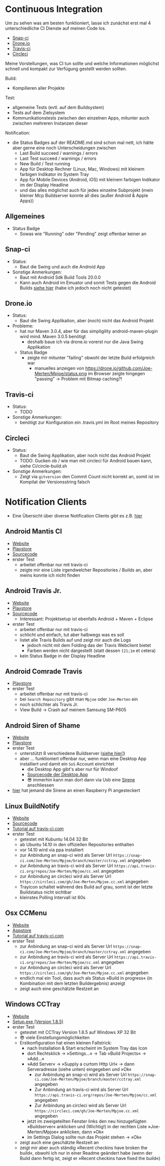 Continuous Integration
======================

Um zu sehen was am besten funktioniert, lasse ich zunächst erst mal 4 unterschiedliche CI Dienste auf meinen Code los.

- [Snap-ci](https://snap-ci.com/Joe-Merten/Mpjoe)
- [Drone.io](https://drone.io/github.com/Joe-Merten/Mpjoe)
- [Travis-ci](https://travis-ci.org/Joe-Merten/Mpjoe)
- [Circleci](https://circleci.com/gh/Joe-Merten/Mpjoe)

Meine Vorstellungen, was CI tun sollte und welche Informationen möglichst schnell und kompakt zur Verfügung gestellt werden sollten.

Build:

- Kompilieren aller Projekte

Test:

- allgemeine Tests (evtl. auf dem Buildsystem)
- Tests auf dem Zielsystem
- Kommunikationstests zwischen den einzelnen Apps, mitunter auch zwischen mehreren Instanzen dieser

Notification:

- die Status Badges auf der README.md sind schon mal nett, ich hätte aber gerne eine noch Unterscheidungen zwischen
  - Last Build succeed / warnings / errors
  - Last Test succeed / warnings / errors
  - New Build / Test running
  - App für Desktop Rechner (Linux, Mac, Windows) mit kleinem farbigen Indikator im System Tray
  - App für Mobile Devices (Android, iOS) mit kleinem farbigen Indikator im der Display Headline
  - und das alles möglichst auch für jedes einzelne Subprojekt (mein kleiner Mcp Buildserver konnte all dies (außer Android & Apple Apps))


Allgemeines
-----------
- Status Badge
  - Sowas wie "Running" oder "Pending" zeigt offenbar keiner an


Snap-ci
-------
- Status:
  - Baut die Swing und auch die Android App
- Sonstige Anmerkungen:
  - Baut mit Android Sdk Build Tools 20.0.0
  - Kann auch Android im Emuator und somit Tests gegen die Android Builds [siehe hier](https://docs.snap-ci.com/the-ci-environment/languages/android/)
    (habe ich jedoch noch nicht getestet)


Drone.io
--------
- Status:
  - Baut die Swing Applikation, aber (noch) nicht das Android Projekt
- Probleme:
  - hat nur Maven 3.0.4, aber für das simpligility android-maven-plugin wird mind. Maven 3.0.5 benötigt
    - deshalb baue ich via drone.io vorerst nur die Java Swing Applikation
  - Status Badge
    - zeigte mir mitunter "failing" obwohl der letzte Build erfolgreich war
      - manuelles anzeigen von https://drone.io/github.com/Joe-Merten/Mpjoe/status.png im Browser zeigte hingegen "passing" -> Problem mit Bitmap caching?!


Travis-ci
---------
- Status:
  - TODO
- Sonstige Anmerkungen:
  - benötigt zur Konfiguration ein .travis.yml im Root meines Repository


Circleci
--------
- Status:
  - Baut die Swing Applikation, aber noch nicht das Android Projekt
  - TODO: Gucken ob / wie man mit circleci für Android bauen kann, siehe Ci/circle-build.sh
- Sonstige Anmerkungen:
  - Zeigt via `gitversion` den Commit Count nicht korrekt an, somit ist im Kompilat der Versionsstring falsch


Notification Clients
====================

- Eine Übersicht über diverse Notification Clients gibt es z.B. [hier](http://docs.travis-ci.com/user/apps)


Android Mantis CI
-----------------
- [Website](http://floydpink.github.io/Mantis-CI)
- [Playstore](https://play.google.com/store/apps/details?id=com.floydpink.android.travisci)
- [Sourcecode](https://github.com/floydpink/Mantis-CI)
- erster Test
  - arbeitet offenbar nur mit travis-ci
  - zeigte mir eine Liste irgendwelcher Repositories / Builds an, aber meins konnte ich nicht finden


Android Travis Jr.
------------------
- [Website](http://sahan.me/Travis-Jr)
- [Playstore](https://play.google.com/store/apps/details?id=com.lonepulse.travisjr)
- [Sourcecode](https://github.com/sahan/Travis-Jr)
  - Interessant: Projektsetup ist ebenfalls Android + Maven + Eclipse
- erster Test
  - arbeitet offenbar nur mit travis-ci
  - schlicht und einfach, tut aber halbwegs was es soll
  - listet alle Travis Builds auf und zeigt mir auch die Logs
    - jedoch nicht mit dem Folding das der Travis Webclient bietet
    - Farben werden nicht dargestellt (statt dessen `[21;1m` et cetera)
  - kein Status Badge in der Display Headline


Android Comrade Travis
----------------------
- [Playstore](https://play.google.com/store/apps/details?id=com.perone.comradetravis)
- erster Test
  - arbeitet offenbar nur mit travis-ci
  - bei `Search Repository` gibt man `Mpjoe` oder `Joe-Merten` ein
  - noch schlichter als Travis Jr.
  - View Build → Crash auf meinem Samsung SM-P605


Android Siren of Shame
----------------------
- [Website](http://sirenofshame.com)
- [Playstore](https://play.google.com/store/apps/details?id=com.automatedarchitecture.sirenofshame)
- erster Test
  - unterstützt 8 verschiedene Buildserver ([siehe hier](http://sirenofshame.com/BuildMonitor)])
  - aber … funktioniert offenbar nur, wenn man eine Desktop App installiert und damit ein `SoS` Account einrichtet
    - die Desktop App gibt's aber nur für Windoof
    - [Sourcecode der Desktop App](https://github.com/automatedarchitecture/sirenofshame)
    - 😎 immerhin kann man dort dann via Usb eine [Sirene](http://sirenofshame.com/Products) anschliessen
- [hier](http://sirenofshame.blogspot.de) hat jemand die Sirene an einen Raspberry Pi angesteckert


Linux BuildNotify
-----------------
- [Website](https://bitbucket.org/Anay/buildnotify/wiki/Home)
- [Sourcecode](https://bitbucket.org/Anay/buildnotify/src)
- [Tutorial auf travis-ci.com](http://docs.travis-ci.com/user/cc-menu)
- erster Test
  - getestet mit Kubuntu 14.04 32 Bit
  - ab Ubuntu 14.10 in den offiziellen Repositories enthalten
  - vor 14.10 wird via ppa installiert
  - zur Anbindung an snap-ci wird als Server Url `https://snap-ci.com/Joe-Merten/Mpjoe/branch/master/cctray.xml` angegeben
  - zur Anbindung an travis-ci wird als Server Url `https://api.travis-ci.org/repos/Joe-Merten/Mpjoe/cc.xml` angegeben
  - zur Anbindung an circleci wird als Server Url `https://circleci.com/gh/Joe-Merten/Mpjoe.cc.xml` angegeben
  - Trayicon schaltet während des Build auf grau, somit ist der letzte Buildstatus nicht sichtbar
  - kleinstes Polling Intervall ist 60s


Osx CCMenu
----------
- [Website](http://ccmenu.org)
- [Appstore](https://itunes.apple.com/us/app/ccmenu/id603117688?mt=12&ign-mpt=uo%3D4)
- [Tutorial auf travis-ci.com](http://docs.travis-ci.com/user/cc-menu)
- erster Test
  - zur Anbindung an snap-ci wird als Server Url `https://snap-ci.com/Joe-Merten/Mpjoe/branch/master/cctray.xml` angegeben
  - zur Anbindung an travis-ci wird als Server Url `https://api.travis-ci.org/repos/Joe-Merten/Mpjoe/cc.xml` angegeben
  - zur Anbindung an circleci wird als Server Url `https://circleci.com/gh/Joe-Merten/Mpjoe.cc.xml` angegeben
  - endlich mal ein Tool, dass auch als Status »Build in progress« (in Kombination mit dem letzten Buildergebnis) anzeigt
  - zeigt auch eine geschätzte Restzeit an


Windows CCTray
--------------
- [Website](http://www.cruisecontrolnet.org/projects/cctray)
- [Setup.exe (Version 1.8.5)](http://sourceforge.net/projects/ccnet/files/CruiseControl.NET%20Releases/CruiseControl.NET%201.8.5/)
- erster Test
  - getestet mit CCTray Version 1.8.5 auf Windows XP 32 Bit
  - 😎 viele Einstellungsmöglichkeiten
  - Erstkonfiguration hat einen kleinen Fallstrick:
    - nach Installation & Start erscheint im System Tray das Icon
    - dort Rechtsklick → »Settings…« → Tab »Build Projects« → »Add…«
    - »Add Server« → »Supply a curtom Http Url« → dann Serveradresse (siehe unten) eingegeben und »Ok«
      - zur Anbindung an snap-ci wird als Server Url `https://snap-ci.com/Joe-Merten/Mpjoe/branch/master/cctray.xml` angegeben
      - Zur Anbindung an travis-ci wird als Server Url `https://api.travis-ci.org/repos/Joe-Merten/Mpjoe/cc.xml` angegeben
      - Zur Anbindung an circleci wird als Server Url `https://circleci.com/gh/Joe-Merten/Mpjoe.cc.xml` angegeben
    - jetzt im zweigeteilten Fenster links den neu hinzugefügten »Buildserver« anklicken und (Wichtig!) in der rechten Liste »Joe-Merten/Mpjoe« anklicken, dann »Ok«
    - im Settings Dialog sollte nun das Projekt stehen → »Ok«
  - zeigt auch eine geschätzte Restzeit an
  - zeigt mir aber auch ständig »Recent checkins have broken the build«, obwohl ich nur in einer Readme geändert habe (wenn der Build dann fertig ist, zeigt er »Recent checkins have fixed the build«)
